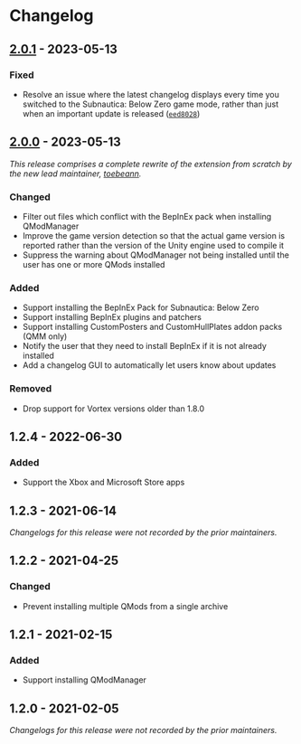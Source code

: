 # Changelog

## [2.0.1] - 2023-05-13

### Fixed

- Resolve an issue where the latest changelog displays every time you switched to the Subnautica: Below Zero game mode, rather than just when an important update is released ([`eed8028`](https://github.com/toebeann/subnautica-below-zero-support/commit/eed8028))

## [2.0.0] - 2023-05-13

_This release comprises a complete rewrite of the extension from scratch by the new lead maintainer, [toebeann]._

### Changed

- Filter out files which conflict with the BepInEx pack when installing QModManager
- Improve the game version detection so that the actual game version is reported rather than the version of the Unity engine used to compile it
- Suppress the warning about QModManager not being installed until the user has one or more QMods installed

### Added

- Support installing the BepInEx Pack for Subnautica: Below Zero
- Support installing BepInEx plugins and patchers
- Support installing CustomPosters and CustomHullPlates addon packs (QMM only)
- Notify the user that they need to install BepInEx if it is not already installed
- Add a changelog GUI to automatically let users know about updates

### Removed

- Drop support for Vortex versions older than 1.8.0

## 1.2.4 - 2022-06-30

### Added

- Support the Xbox and Microsoft Store apps

## 1.2.3 - 2021-06-14

_Changelogs for this release were not recorded by the prior maintainers._

## 1.2.2 - 2021-04-25

### Changed

- Prevent installing multiple QMods from a single archive

## 1.2.1 - 2021-02-15

### Added

- Support installing QModManager

## 1.2.0 - 2021-02-05

_Changelogs for this release were not recorded by the prior maintainers._

[2.0.1]: https://github.com/toebeann/subnautica-below-zero-support/releases/tag/v2.0.1
[2.0.0]: https://github.com/toebeann/subnautica-below-zero-support/releases/tag/v2.0.0
[toebeann]: https://github.com/toebeann
